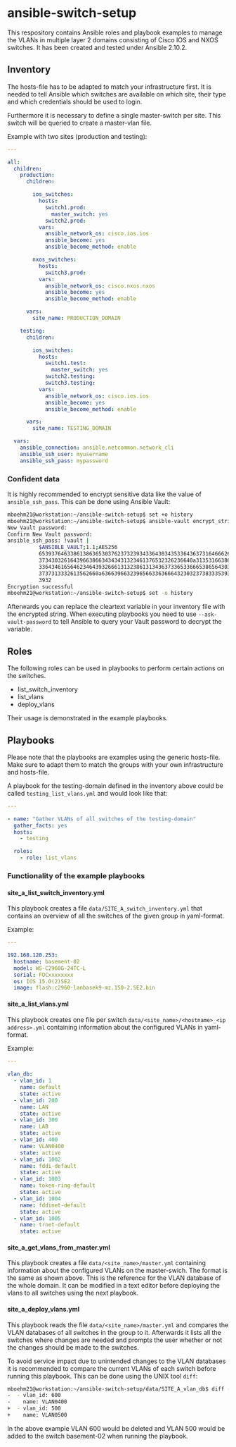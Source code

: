# ansible-switch-setup

This respository contains Ansible roles and playbook examples to manage the VLANs in multiple layer 2 domains consisting of Cisco IOS and NXOS switches. It has been created and tested under Ansible 2.10.2.

## Inventory

The hosts-file has to be adapted to match your infrastructure first. It is needed to tell Ansible which switches are available on which site, their type and which credentials should be used to login.

Furthermore it is necessary to define a single master-switch per site. This switch will be queried to create a master-vlan file.

Example with two sites (production and testing):

```yaml
---

all:
  children:
    production:
      children:

        ios_switches:
          hosts:
            switch1.prod:
              master_switch: yes
            switch2.prod:
          vars:
            ansible_network_os: cisco.ios.ios
            ansible_become: yes
            ansible_become_method: enable

        nxos_switches:
          hosts:
            switch3.prod:
          vars:
            ansible_network_os: cisco.nxos.nxos
            ansible_become: yes
            ansible_become_method: enable

      vars:
        site_name: PRODUCTION_DOMAIN

    testing:
      children:

        ios_switches:
          hosts:
            switch1.test:
              master_switch: yes
            switch2.testing:
            switch3.testing:
          vars:
            ansible_network_os: cisco.ios.ios
            ansible_become: yes
            ansible_become_method: enable

      vars:
        site_name: TESTING_DOMAIN

  vars:
    ansible_connection: ansible.netcommon.network_cli
    ansible_ssh_user: myusername
    ansible_ssh_pass: mypassword
 ```

### Confident data

It is highly recommended to encrypt sensitive data like the value of `ansible_ssh_pass`. This can be done using Ansible Vault:

```bash
mboehm21@workstation:~/ansible-switch-setup$ set +o history
mboehm21@workstation:~/ansible-switch-setup$ ansible-vault encrypt_string --name 'ansible_ssh_pass' 'mysecret'
New Vault password: 
Confirm New Vault password: 
ansible_ssh_pass: !vault |
          $ANSIBLE_VAULT;1.1;AES256
          65393764633861386365303762373239343364303435336436373164666262386433306132326565
          3734303261643966386634343431323461376532326236640a313531663864363161633837363930
          33643461656462346439326661313238613134363733653366653865643038326465313639633739
          3737313332613562660a636639663239656633636664323032373833353930386365393334663063
          3932
Encryption successful
mboehm21@workstation:~/ansible-switch-setup$ set -o history
```

Afterwards you can replace the cleartext variable in your inventory file with the encrypted string. When executing playbooks you need to use `--ask-vault-password` to tell Ansible to query your Vault password to decrypt the variable.

## Roles

The following roles can be used in playbooks to perform certain actions on the switches.

- list_switch_inventory
- list_vlans
- deploy_vlans

Their usage is demonstrated in the example playbooks.

## Playbooks

Please note that the playbooks are examples using the generic hosts-file. Make sure to adapt them to match the groups with your own infrastructure and hosts-file.

A playbook for the testing-domain defined in the inventory above could be called `testing_list_vlans.yml` and would look like that:

```yaml
---

- name: "Gather VLANs of all switches of the testing-domain"
  gather_facts: yes
  hosts:
    - testing

  roles:
    - role: list_vlans
```
### Functionality of the example playbooks

#### site_a_list_switch_inventory.yml

This playbook creates a file `data/SITE_A_switch_inventory.yml` that contains an overview of all the switches of the given group in yaml-format.

Example:

```yaml
---

192.168.120.253:
  hostname: basement-02 
  model: WS-C2960G-24TC-L
  serial: FOCxxxxxxxx
  os: IOS 15.0(2)SE2
  image: flash:c2960-lanbasek9-mz.150-2.SE2.bin
```

#### site_a_list_vlans.yml

This playbook creates one file per switch `data/<site_name>/<hostname>_<ip address>.yml` containing information about the configured VLANs in yaml-format.

Example:

```yaml
---
 
vlan_db:
  - vlan_id: 1
    name: default
    state: active
  - vlan_id: 200
    name: LAN
    state: active
  - vlan_id: 300
    name: LAB
    state: active
  - vlan_id: 400
    name: VLAN0400
    state: active
  - vlan_id: 1002
    name: fddi-default
    state: active
  - vlan_id: 1003
    name: token-ring-default
    state: active
  - vlan_id: 1004
    name: fddinet-default
    state: active
  - vlan_id: 1005
    name: trnet-default
    state: active
```

#### site_a_get_vlans_from_master.yml

This playbook creates a file `data/<site_name>/master.yml` containing information about the configured VLANs on the master-swich. The format is the same as shown above. This is the reference for the VLAN database of the whole domain. It can be modified in a text editor before deploying the vlans to all switches using the next playbook.

#### site_a_deploy_vlans.yml

This playbook reads the file `data/<site_name>/master.yml` and compares the VLAN databases of all switches in the group to it. Afterwards it lists all the switches where changes are needed and prompts the user whether or not the changes should be made to the switches.

To avoid service impact due to unintended changes to the VLAN databases it is recommended to compare the current VLANs of each switch before running this playbook. This can be done using the UNIX tool `diff`:

```bash
mboehm21@workstation:~/ansible-switch-setup/data/SITE_A_vlan_db$ diff -u basement-02_192.168.120.253.yml master.yml | grep -e "^[+-] "
-  - vlan_id: 600
-    name: VLAN0400
+  - vlan_id: 500
+    name: VLAN0500
```

In the above example VLAN 600 would be deleted and VLAN 500 would be added to the switch basement-02 when running the playbook.
